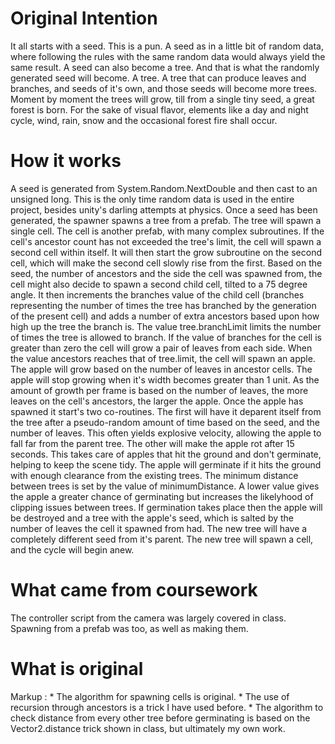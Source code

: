 # Original Intention
It all starts with a seed. This is a pun. A seed as in a little bit of random data, where following the rules with the same random data would always yield the same result. A seed can also become a tree. And that is what the randomly generated seed will become. A tree. A tree that can produce leaves and branches, and seeds of it's own, and those seeds will become more trees. Moment by moment the trees will grow, till from a single tiny seed, a great forest is born. For the sake of visual flavor, elements like a day and night cycle, wind, rain, snow and the occasional forest fire shall occur.

# How it works
A seed is generated from System.Random.NextDouble and then cast to an unsigned long. This is the only time random data is used in the entire project, besides unity's darling attempts at physics. Once a seed has been generated, the spawner spawns a tree from a prefab. The tree will spawn a single cell. The cell is another prefab, with many complex subroutines. If the cell's ancestor count has not exceeded the tree's limit, the cell will spawn a second cell within itself. It will then start the grow subroutine on the second cell, which will make the second cell slowly rise from the first. Based on the seed, the number of ancestors and the side the cell was spawned from, the cell might also decide to spawn a second child cell, tilted to a 75 degree angle. It then increments the branches value of the child cell (branches representing the number of times the tree has branched by the generation of the present cell) and adds a number of extra ancestors based upon how high up the tree the branch is. The value tree.branchLimit limits the number of times the tree is allowed to branch. If the value of branches for the cell is greater than zero the cell will grow a pair of leaves from each side. When the value ancestors reaches that of tree.limit, the cell will spawn an apple. The apple will grow based on the number of leaves in ancestor cells. The apple will stop growing when it's width becomes greater than 1 unit. As the amount of growth per frame is based on the number of leaves, the more leaves on the cell's ancestors, the larger the apple. Once the apple has spawned it start's two co-routines. The first will have it deparent itself from the tree after a pseudo-random amount of time based on the seed, and the number of leaves. This often yields explosive velocity, allowing the apple to fall far from the parent tree. The other will make the apple rot after 15 seconds. This takes care of apples that hit the ground and don't germinate, helping to keep the scene tidy. The apple will germinate if it hits the ground with enough clearance from the existing trees. The minimum distance between trees is set by the value of minimumDistance. A lower value gives the apple a greater chance of germinating but increases the likelyhood of clipping issues between trees. If germination takes place then the apple will be destroyed and a tree with the apple's seed, which is salted by the number of leaves the cell it spawned from had. The new tree will have a completely different seed from it's parent. The new tree will spawn a cell, and the cycle will begin anew.

# What came from coursework
The controller script from the camera was largely covered in class. Spawning from a prefab was too, as well as making them.

# What is original
Markup : * The algorithm for spawning cells is original.
         * The use of recursion through ancestors is a trick I have used before.
         * The algorithm to check distance from every other tree before germinating is based on the Vector2.distance trick shown in class, but ultimately my own work.
